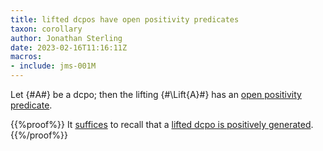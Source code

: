 ```yaml
---
title: lifted dcpos have open positivity predicates
taxon: corollary
author: Jonathan Sterling
date: 2023-02-16T11:16:11Z
macros:
- include: jms-001M
---
```


Let {#A#} be a dcpo; then the lifting {#\Lift{A}#} has an [open positivity predicate](jms-0022).

{{%proof%}}
It [suffices](jms-0027) to recall that a [lifted dcpo is positively generated](jms-0025).
{{%/proof%}}
